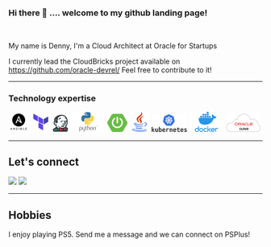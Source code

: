 ### Hi there 👋 .... welcome to my github landing page!

<br/>




My name is Denny, I'm a Cloud Architect at Oracle for Startups

I currently lead the CloudBricks project available on https://github.com/oracle-devrel/ Feel free to contribute to it!

---

### Technology expertise 

[<img src="img/ansible.png" alt="ansible.com" width="40px"/>](https://www.ansible.com)
[<img src="img/terraform.png" alt="terraform.io" width="40px"/>](https://www.terraform.io)
[<img src="img/jenkins.png" alt="jenkins.io" width="30px"/>](https://www.jenkins.io/)
[<img src="img/python.png" alt="python.org" width="70px"/>](https://www.python.org)
[<img src="img/springboot.png" alt="spring.io" width="40px"/>](https://spring.io/projects/spring-boot)
[<img src="img/java.png" alt="java.com" width="40px"/>](https://java.com/en/)
[<img src="img/k8.png" alt="kubernetes.io" width="70px"/>](https://kubernetes.io/)
[<img src="img/docker.png" alt="docker.com" width="70px"/>](https://www.docker.com/)
[<img src="img/oci.png" alt="oracle.com" width="68px"/>](https://www.oracle.com/cl/cloud/) 

---
<h2> Let's connect </h2>

[<img src="https://img.shields.io/badge/linkedin-%230077B5.svg?&style=for-the-badge&logo=linkedin&logoColor=white" />](https://www.linkedin.com/in/dralquinta/) [<img src = "https://img.shields.io/badge/twitter-%2320A1F1.svg?&style=for-the-badge&logo=twitter&logoColor=white">](https://twitter.com/dralquinta)


---
<h2> Hobbies </h2>
I enjoy playing PS5. Send me a message and we can connect on PSPlus!


